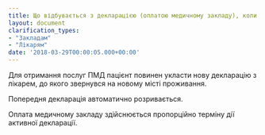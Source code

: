 ```yaml
---
title: Що відбувається з декларацією (оплатою медичному закладу), коли пацієнт змінив місце проживання та звернувся до лікаря, з яким не укладена декларація?
layout: document
clarification_types:
- "Закладам"
- "Лікарям"
date: '2018-03-29T00:00:05.000+00:00'
---
```


Для отримання послуг ПМД пацієнт повинен укласти нову декларацію з лікарем, до якого звернувся на новому місті проживання.
<!--more-->
Попередня декларація автоматично розривається.

Оплата медичному закладу здійснюється пропорційно терміну дії активної декларації. 
